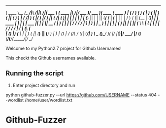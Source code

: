  _______ __________________                   ______     _______           _______  _______  _______  _______ 
(  ____ \\__   __/\__   __/|\     /||\     /|(  ___ \   (  ____ \|\     /|/ ___   )/ ___   )(  ____ \(  ____ )
| (    \/   ) (      ) (   | )   ( || )   ( || (   ) )  | (    \/| )   ( |\/   )  |\/   )  || (    \/| (    )|
| |         | |      | |   | (___) || |   | || (__/ /   | (__    | |   | |    /   )    /   )| (__    | (____)|
| | ____    | |      | |   |  ___  || |   | ||  __ (    |  __)   | |   | |   /   /    /   / |  __)   |     __)
| | \_  )   | |      | |   | (   ) || |   | || (  \ \   | (      | |   | |  /   /    /   /  | (      | (\ (   
| (___) |___) (___   | |   | )   ( || (___) || )___) )  | )      | (___) | /   (_/\ /   (_/\| (____/\| ) \ \__
(_______)\_______/   )_(   |/     \|(_______)|/ \___/   |/       (_______)(_______/(_______/(_______/|/   \__/


Welcome to my Python2.7 project for Github Usernames!

This checkt the Github usernames available.

## Running the script

1) Enter project directory and run  

python github-fuzzer.py --url https://github.com/USERNAME --status 404 --wordlist /home/user/wordlist.txt

# Github-Fuzzer